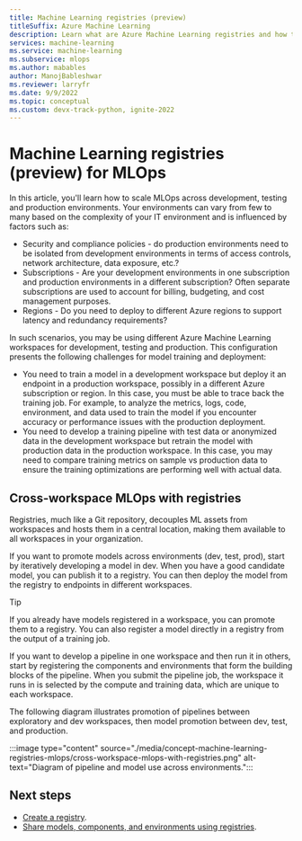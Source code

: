 ```yaml
---
title: Machine Learning registries (preview)
titleSuffix: Azure Machine Learning
description: Learn what are Azure Machine Learning registries and how to use to for MLOps
services: machine-learning
ms.service: machine-learning
ms.subservice: mlops
ms.author: mabables
author: ManojBableshwar
ms.reviewer: larryfr
ms.date: 9/9/2022
ms.topic: conceptual
ms.custom: devx-track-python, ignite-2022
---
```


# Machine Learning registries (preview) for MLOps

In this article, you'll learn how to scale MLOps across development, testing and production environments. Your environments can vary from few to many based on the complexity of your IT environment and is influenced by factors such as:

* Security and compliance policies - do production environments need to be isolated from development environments in terms of access controls, network architecture, data exposure, etc.?
* Subscriptions - Are your development environments in one subscription and production environments in a different  subscription? Often separate subscriptions are used to account for billing, budgeting, and cost management purposes.
* Regions - Do you need to deploy to different Azure regions to support latency and redundancy requirements? 

In such scenarios, you may be using different Azure Machine Learning workspaces for development, testing and production. This configuration presents the following challenges for model training and deployment:
* You need to train a model in a development workspace but deploy it an endpoint in a production workspace, possibly in a different Azure subscription or region. In this case, you must be able to trace back the training job. For example, to analyze the metrics, logs, code, environment, and data used to train the model if you encounter accuracy or performance issues with the production deployment. 
* You need to develop a training pipeline with test data or anonymized data in the development workspace but retrain the model with production data in the production workspace. In this case, you may need to compare training metrics on sample vs production data to ensure the training optimizations are performing well with actual data. 

## Cross-workspace MLOps with registries

Registries, much like a Git repository, decouples ML assets from workspaces and hosts them in a central location, making them available to all workspaces in your organization.

If you want to promote models across environments (dev, test, prod), start by iteratively developing a model in dev. When you have a good candidate model, you can publish it to a registry. You can then deploy the model from the registry to endpoints in different workspaces. 

> [!TIP]
> If you already have models registered in a workspace, you can promote them to a registry. You can also register a model directly in a registry from the output of a training job.  

If you want to develop a pipeline in one workspace and then run it in others, start by registering the components and environments that form the building blocks of the pipeline. When you submit the pipeline job, the workspace it runs in is selected by the compute and training data, which are unique to each workspace.

The following diagram illustrates promotion of pipelines between exploratory and dev workspaces, then model promotion between dev, test, and production.

:::image type="content" source="./media/concept-machine-learning-registries-mlops/cross-workspace-mlops-with-registries.png" alt-text="Diagram of pipeline and model use across environments.":::

## Next steps

* [Create a registry](./how-to-manage-registries.md).
* [Share models, components, and environments using registries](./how-to-share-models-pipelines-across-workspaces-with-registries.md).
